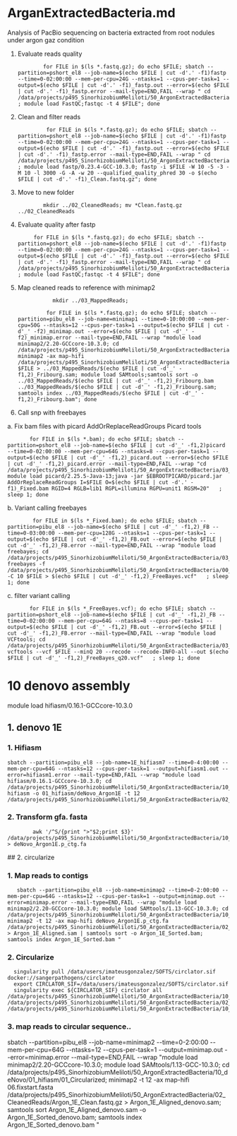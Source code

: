 # ArganExtractedBacteria.md
Analysis of PacBio sequencing on bacteria extracted from root nodules under argon gaz condition

1. Evaluate reads quality

               for FILE in $(ls *.fastq.gz); do echo $FILE; sbatch --partition=pshort_el8 --job-name=$(echo $FILE | cut -d'.' -f1)fastp --time=0-02:00:00 --mem-per-cpu=24G --ntasks=1 --cpus-per-task=1 --output=$(echo $FILE | cut -d'.' -f1)_fastp.out --error=$(echo $FILE | cut -d'.' -f1)_fastp.error --mail-type=END,FAIL --wrap " cd /data/projects/p495_SinorhizobiumMeliloti/50_ArgonExtractedBacteria/01_RawData ; module load FastQC;fastqc -t 4 $FILE"; done 


2. Clean and filter reads

                for FILE in $(ls *.fastq.gz); do echo $FILE; sbatch --partition=pshort_el8 --job-name=$(echo $FILE | cut -d'.' -f1)fastp --time=0-02:00:00 --mem-per-cpu=24G --ntasks=1 --cpus-per-task=1 --output=$(echo $FILE | cut -d'.' -f1)_fastp.out --error=$(echo $FILE | cut -d'.' -f1)_fastp.error --mail-type=END,FAIL --wrap " cd /data/projects/p495_SinorhizobiumMeliloti/50_ArgonExtractedBacteria/01_RawData ; module load fastp/0.23.4-GCC-10.3.0; fastp -i $FILE -W 10 -5 -3 -M 10 -l 3000 -G -A -w 20 --qualified_quality_phred 30 -o $(echo $FILE | cut -d'.' -f1)_Clean.fastq.gz"; done 

3. Move to new folder

               mkdir ../02_CleanedReads; mv *Clean.fastq.gz ../02_CleanedReads

5. Evaluate quality after fastp

            for FILE in $(ls *.fastq.gz); do echo $FILE; sbatch --partition=pshort_el8 --job-name=$(echo $FILE | cut -d'.' -f1)fastp --time=0-02:00:00 --mem-per-cpu=24G --ntasks=1 --cpus-per-task=1 --output=$(echo $FILE | cut -d'.' -f1)_fastp.out --error=$(echo $FILE | cut -d'.' -f1)_fastp.error --mail-type=END,FAIL --wrap " cd /data/projects/p495_SinorhizobiumMeliloti/50_ArgonExtractedBacteria/02_CleanedReads ; module load FastQC;fastqc -t 4 $FILE"; done 


6. Map cleaned reads to reference with minimap2


                  mkdir ../03_MappedReads;

                for FILE in $(ls *.fastq.gz); do echo $FILE; sbatch --partition=pibu_el8 --job-name=minimap1 --time=0-10:00:00 --mem-per-cpu=50G --ntasks=12 --cpus-per-task=1 --output=$(echo $FILE | cut -d'_' -f2)_minimap.out --error=$(echo $FILE | cut -d'_' -f2)_minimap.error --mail-type=END,FAIL --wrap "module load minimap2/2.20-GCCcore-10.3.0; cd /data/projects/p495_SinorhizobiumMeliloti/50_ArgonExtractedBacteria/02_CleanedReads; minimap2 -ax map-hifi /data/projects/p495_SinorhizobiumMeliloti/50_ArgonExtractedBacteria/00_Ref/FribourgSMeliloti_Prokka.fna $FILE > ../03_MappedReads/$(echo $FILE | cut -d'_' -f1,2)_Fribourg.sam; module load SAMtools;samtools sort -o ../03_MappedReads/$(echo $FILE | cut -d'_' -f1,2)_Fribourg.bam ../03_MappedReads/$(echo $FILE | cut -d'_' -f1,2)_Fribourg.sam; samtools index ../03_MappedReads/$(echo $FILE | cut -d'_' -f1,2)_Fribourg.bam"; done

7.  Call snp with freebayes

a. Fix bam files with picard AddOrReplaceReadGroups Picard tools

           for FILE in $(ls *.bam); do echo $FILE; sbatch --partition=pshort_el8 --job-name=$(echo $FILE | cut -d'_' -f1,2)picard --time=0-02:00:00 --mem-per-cpu=64G --ntasks=8 --cpus-per-task=1 --output=$(echo $FILE | cut -d'_' -f1,2)_picard.out --error=$(echo $FILE | cut -d'_' -f1,2)_picard.error --mail-type=END,FAIL --wrap "cd /data/projects/p495_SinorhizobiumMeliloti/50_ArgonExtractedBacteria/03_MappedReads; module load picard/2.25.5-Java-13;java -jar $EBROOTPICARD/picard.jar AddOrReplaceReadGroups I=$FILE O=$(echo $FILE | cut -d'.' -f1)_Fixed.bam RGID=4 RGLB=lib1 RGPL=illumina RGPU=unit1 RGSM=20"   ; sleep 1; done

b. Variant calling freebayes

            for FILE in $(ls *_Fixed.bam); do echo $FILE; sbatch --partition=pibu_el8 --job-name=$(echo $FILE | cut -d'_' -f1,2)_FB --time=0-03:00:00 --mem-per-cpu=128G --ntasks=1 --cpus-per-task=1 --output=$(echo $FILE | cut -d'_' -f1,2)_FB.out --error=$(echo $FILE | cut -d'_' -f1,2)_FB.error --mail-type=END,FAIL --wrap "module load freebayes; cd /data/projects/p495_SinorhizobiumMeliloti/50_ArgonExtractedBacteria/03_MappedReads;  freebayes -f /data/projects/p495_SinorhizobiumMeliloti/50_ArgonExtractedBacteria/00_Ref/FribourgSMeliloti_Prokka.fna -C 10 $FILE > $(echo $FILE | cut -d'_' -f1,2)_FreeBayes.vcf"   ; sleep 1; done

c. filter variant calling

           for FILE in $(ls *_FreeBayes.vcf); do echo $FILE; sbatch --partition=pshort_el8 --job-name=$(echo $FILE | cut -d'_' -f1,2)_FB --time=0-02:00:00 --mem-per-cpu=64G --ntasks=8 --cpus-per-task=1 --output=$(echo $FILE | cut -d'_' -f1,2)_FB.out --error=$(echo $FILE | cut -d'_' -f1,2)_FB.error --mail-type=END,FAIL --wrap "module load VCFtools; cd /data/projects/p495_SinorhizobiumMeliloti/50_ArgonExtractedBacteria/03_MappedReads;  vcftools --vcf $FILE --minQ 20 --recode --recode-INFO-all --out $(echo $FILE | cut -d'_' -f1,2)_FreeBayes_q20.vcf"   ; sleep 1; done





# 10 denovo assembly
module load hifiasm/0.16.1-GCCcore-10.3.0

## 1. denovo 1E

### 1. Hifiasm

    
    sbatch --partition=pibu_el8 --job-name=1E_hifiasm7 --time=0-4:00:00 --mem-per-cpu=64G --ntasks=12 --cpus-per-task=1 --output=hifiasm1.out --error=hifiasm1.error --mail-type=END,FAIL --wrap "module load hifiasm/0.16.1-GCCcore-10.3.0; cd /data/projects/p495_SinorhizobiumMeliloti/50_ArgonExtractedBacteria/10_deNovo; hifiasm -o 01_hifiasm/deNovo_Argon1E -t 12 /data/projects/p495_SinorhizobiumMeliloti/50_ArgonExtractedBacteria/02_CleanedReads/Argon_1E_Clean.fastq.gz"

### 2. Transform gfa. fasta

            awk '/^S/{print ">"$2;print $3}' /data/projects/p495_SinorhizobiumMeliloti/50_ArgonExtractedBacteria/10_deNovo/01_hifiasm/deNovo_Argon1E.bp.p_ctg.gfa > deNovo_Argon1E.p_ctg.fa

            
## 2. circularize


### 1. Map reads to contigs


       sbatch --partition=pibu_el8 --job-name=minimap2 --time=0-2:00:00 --mem-per-cpu=64G --ntasks=12 --cpus-per-task=1 --output=minimap.out --error=minimap.error --mail-type=END,FAIL --wrap "module load minimap2/2.20-GCCcore-10.3.0; module load SAMtools/1.13-GCC-10.3.0; cd /data/projects/p495_SinorhizobiumMeliloti/50_ArgonExtractedBacteria/10_deNovo/01_hifiasm/; minimap2 -t 12 -ax map-hifi deNovo_Argon1E.p_ctg.fa /data/projects/p495_SinorhizobiumMeliloti/50_ArgonExtractedBacteria/02_CleanedReads/Argon_1E_Clean.fastq.gz > Argon_1E_Aligned.sam | samtools sort -o Argon_1E_Sorted.bam; samtools index Argon_1E_Sorted.bam "


### 2. Circularize


      singularity pull /data/users/imateusgonzalez/SOFTS/circlator.sif docker://sangerpathogens/circlator
      export CIRCLATOR_SIF=/data/users/imateusgonzalez/SOFTS/circlator.sif
      singularity exec ${CIRCLATOR_SIF} circlator all /data/projects/p495_SinorhizobiumMeliloti/50_ArgonExtractedBacteria/10_deNovo/01_hifiasm/deNovo_Argon1E.p_ctg.fa /data/projects/p495_SinorhizobiumMeliloti/50_ArgonExtractedBacteria/02_CleanedReads/Argon_1E_Clean.fastq.gz /data/projects/p495_SinorhizobiumMeliloti/50_ArgonExtractedBacteria/10_deNovo/01_hifiasm/01_Circularized


### 3. map reads to circular sequence..

sbatch --partition=pibu_el8 --job-name=minimap2 --time=0-2:00:00 --mem-per-cpu=64G --ntasks=12 --cpus-per-task=1 --output=minimap.out --error=minimap.error --mail-type=END,FAIL --wrap "module load minimap2/2.20-GCCcore-10.3.0; module load SAMtools/1.13-GCC-10.3.0; cd /data/projects/p495_SinorhizobiumMeliloti/50_ArgonExtractedBacteria/10_deNovo/01_hifiasm/01_Circularized; minimap2 -t 12 -ax map-hifi 06.fixstart.fasta /data/projects/p495_SinorhizobiumMeliloti/50_ArgonExtractedBacteria/02_CleanedReads/Argon_1E_Clean.fastq.gz > Argon_1E_Aligned_denovo.sam;  samtools sort Argon_1E_Aligned_denovo.sam -o Argon_1E_Sorted_denovo.bam; samtools index Argon_1E_Sorted_denovo.bam "

